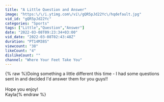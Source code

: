 ```yaml
---
title: "A Little Question and Answer"
image: "https:\/\/i.ytimg.com\/vi\/gQR5pJd22Yc\/hqdefault.jpg"
vid_id: "gQR5pJd22Yc"
categories: "Sports"
tags: ["Little","Question","Answer"]
date: "2022-03-08T09:23:34+03:00"
vid_date: "2022-03-08T02:43:48Z"
duration: "PT14M38S"
viewcount: "38"
likeCount: "4"
dislikeCount: ""
channel: "Where Your Feet Take You"
---
```

{% raw %}Doing something a little different this time - I had some questions sent in and decided I'd answer them for you guys!!<br /><br />Hope you enjoy!<br />Kayla{% endraw %}
